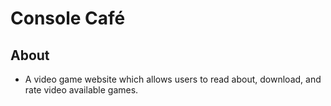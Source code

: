 # Console Café

## About

- A video game website which allows users to read about, download, and rate video available games.

